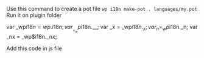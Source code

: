 Use this command to create a pot file
`wp i18n make-pot . languages/my.pot`
Run it on plugin folder

var _wp$i18n = wp.i18n;
	var __ = _wp$i18n.__;
	var _x = _wp$i18n._x;
	var _n = _wp$i18n._n;
	var _nx = _wp$i18n._nx;
  
  Add this code in js file
